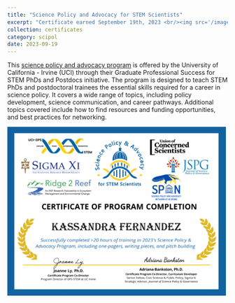 ```yaml
---
title: "Science Policy and Advocacy for STEM Scientists"
excerpt: "Certificate earned September 19th, 2023 <br/><img src='/images/SciPolCert.png' width=500>"
collection: certificates
category: scipol
date: 2023-09-19
---
```


This [science policy and advocacy program](https://gps-stem.grad.uci.edu/scipol/) is offered by the University of California - Irvine (UCI) through their Graduate Professional Success for STEM PhDs and Postdocs initiative. The program is designed to teach STEM PhDs and postdoctoral trainees the essential skills required for a career in science policy. It covers a wide range of topics, including policy development, science communication, and career pathways. Additional topics covered include how to find resources and funding opportunities, and best practices for networking.

<img src='/images/SciPolCert.png' width=500>
